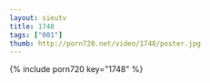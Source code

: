 ```yaml
--- 
layout: sieutv
title: 1748
tags: ["001"]
thumb: http://porn720.net/video/1748/poster.jpg
---
```

{% include porn720 key="1748" %} 
